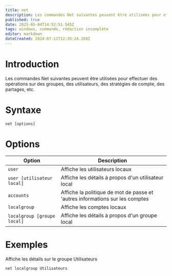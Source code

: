 ```yaml
---
title: net
description: Les commandes Net suivantes peuvent être utilisées pour effectuer des opérations sur des groupes, des utilisateurs, des stratégies de compte, des partages, etc
published: true
date: 2025-05-04T14:52:51.545Z
tags: windows, commande, rédaction incomplète
editor: markdown
dateCreated: 2024-07-11T12:35:24.269Z
---
```


# Introduction

Les commandes Net suivantes peuvent être utilisées pour effectuer des opérations sur des groupes, des utilisateurs, des stratégies de compte, des partages, etc.

# Syntaxe

`net [options]`

# Options

| Option                      | Description                                                                  |
| --------------------------- | ---------------------------------------------------------------------------- |
| `user`                      | Affiche les utilisateurs locaux                                              |
| `user [utilisateur local]`  | Affiche les détails à propos d'un utilisateur local                          |
| `accounts`                  | Affiche la politique de mot de passe et 'autres informations sur les comptes |
| `localgroup`                | Affiche les comptes locaux                                                   |
| `localgroup [groupe local]` | Affiche les détails à propos d'un groupe local                               |

# Exemples

Affiche les détails sur le groupe Utilisateurs

`net localgroup Utilisateurs`

